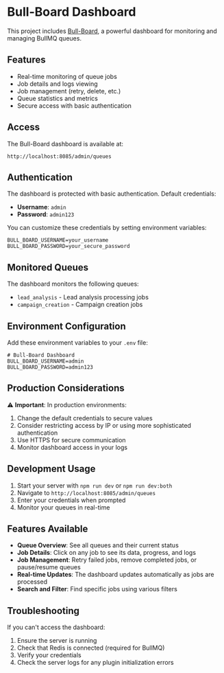 # Bull-Board Dashboard

This project includes [Bull-Board](https://github.com/felixmosh/bull-board), a powerful dashboard for monitoring and managing BullMQ queues.

## Features

- Real-time monitoring of queue jobs
- Job details and logs viewing
- Job management (retry, delete, etc.)
- Queue statistics and metrics
- Secure access with basic authentication

## Access

The Bull-Board dashboard is available at:
```
http://localhost:8085/admin/queues
```

## Authentication

The dashboard is protected with basic authentication. Default credentials:
- **Username**: `admin`
- **Password**: `admin123`

You can customize these credentials by setting environment variables:
```env
BULL_BOARD_USERNAME=your_username
BULL_BOARD_PASSWORD=your_secure_password
```

## Monitored Queues

The dashboard monitors the following queues:
- `lead_analysis` - Lead analysis processing jobs
- `campaign_creation` - Campaign creation jobs

## Environment Configuration

Add these environment variables to your `.env` file:

```env
# Bull-Board Dashboard
BULL_BOARD_USERNAME=admin
BULL_BOARD_PASSWORD=admin123
```

## Production Considerations

⚠️ **Important**: In production environments:
1. Change the default credentials to secure values
2. Consider restricting access by IP or using more sophisticated authentication
3. Use HTTPS for secure communication
4. Monitor dashboard access in your logs

## Development Usage

1. Start your server with `npm run dev` or `npm run dev:both`
2. Navigate to `http://localhost:8085/admin/queues`
3. Enter your credentials when prompted
4. Monitor your queues in real-time

## Features Available

- **Queue Overview**: See all queues and their current status
- **Job Details**: Click on any job to see its data, progress, and logs
- **Job Management**: Retry failed jobs, remove completed jobs, or pause/resume queues
- **Real-time Updates**: The dashboard updates automatically as jobs are processed
- **Search and Filter**: Find specific jobs using various filters

## Troubleshooting

If you can't access the dashboard:
1. Ensure the server is running
2. Check that Redis is connected (required for BullMQ)
3. Verify your credentials
4. Check the server logs for any plugin initialization errors
